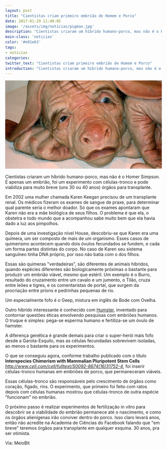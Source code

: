 ```yaml
---
layout: post
title: "Cientistas criam primeiro embrião de Homem e Porco"
date: 2017-01-29 11:49:05
image: '/assets/img/noticias/pigman.jpg'
description: "Cientistas criaram um híbrido humano-porco, mas não é o Homer Simpson. É apenas um embrião, foi um experimento com células-tronco e pode viabiliza para muito breve (uns 30 ou 40 anos) órgãos para transplante."
main-class: 'noticias'
color: '#e91e63'
tags:
- noticias
categories:
twitter_text: "Cientistas criam primeiro embrião de Homem e Porco"
introduction: "Cientistas criaram um híbrido humano-porco, mas não é o Homer Simpson. É apenas um embrião, foi um experimento com células-tronco e pode viabiliza para muito breve (uns 30 ou 40 anos) órgãos para transplante."
---
```


![Pig Man](/assets/img/noticias/pigman-full.jpg)

Cientistas criaram um híbrido humano-porco, mas não é o Homer Simpson. É apenas um embrião, foi um experimento com células-tronco e pode viabiliza para muito breve (uns 30 ou 40 anos) órgãos para transplante. 

Em 2002 uma mulher chamada Karen Keegan precisou de um transplante renal. Os médicos fizeram os exames de sangue de praxe, para determinar qual parente seria o melhor doador. Só que os exames apontaram que Karen não era a mãe biológica de seus filhos. O problema é que ela, o obstetra e todo mundo que a acompanhou sabe muito bem que ela havia dado a luz aos pimpolhos.

Depois de uma investigação nível House, descobriu-se que Karen era uma quimera, um ser composto de mais de um organismo. Esses casos de quimerismo acontecem quando dois óvulos fecundados se fundem, e cada um forma partes distintas do corpo. No caso de Karen seu sistema sanguíneo tinha DNA próprio, por isso não batia com o dos filhos.

Essas são quimeras "verdadeiras", são diferentes de animais híbridos, quando espécies diferentes são biologicamente próximas o bastante para produzir um embrião viável, mesmo que estéril. Um exemplo é o Burro, resultado do cruzamento entre um cavalo e um jumento, o Tilão, cruza entre leões e tigres, e os comentaristas de portal, que surgem da procriação entre príons e pedrinhas pequenas de rio.

Um especialmente fofo é o Geep, mistura em inglês de Bode com Ovelha.

Outro híbrido interessante é conhecido com [Humster](http://onlinelibrary.wiley.com/doi/10.1002/mrd.1120230307/abstract), inventado para contornar questões éticas envolvendo pesquisas com embriões humanos. O truque é simples: pega-se esperma humano e fertiliza-se um óvulo de hamster.

A diferença genética é grande demais para criar o super-herói mais fofo desde a Garota-Esquilo, mas as células fecundadas sobrevivem isoladas, ao menos o bastante para os experimentos.

O que se conseguiu agora, conforme trabalho publicado com o título __Interspecies Chimerism with Mammalian Pluripotent Stem Cells__ *http://www.cell.com/cell/fulltext/S0092-8674(16)31752-4*, foi inserir células-tronco humanas em embriões de porco, que permaneceram viáveis.

Essas células-tronco são responsáveis pelo crescimento de órgãos como coração, fígado, rins. O experimento, que primeiro foi feito com ratos depois com células humanas mostrou que células-tronco de outra espécie "funcionam" no embrião.

O próximo passo é realizar experimentos de fertilização in vitro para descobrir se a viabilidade do embrião permanece até o nascimento, e como os órgãos alienígenas irão conviver dentro do porco. Isso claro levará anos, então não acredite na Academia de Ciências do Facebook falando que "em breve" teremos órgãos para transplante em qualquer esquina. 30 anos, pra ser otimista.

Via: MeioBit
